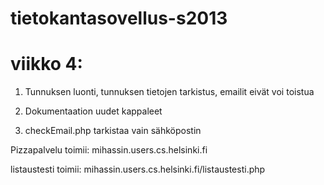 tietokantasovellus-s2013
========================
viikko 4:
=========
1. Tunnuksen luonti, tunnuksen tietojen tarkistus, emailit eivät voi toistua

2. Dokumentaation uudet kappaleet

3. checkEmail.php tarkistaa vain sähköpostin

Pizzapalvelu toimii:
mihassin.users.cs.helsinki.fi

listaustesti toimii:
mihassin.users.cs.helsinki.fi/listaustesti.php
